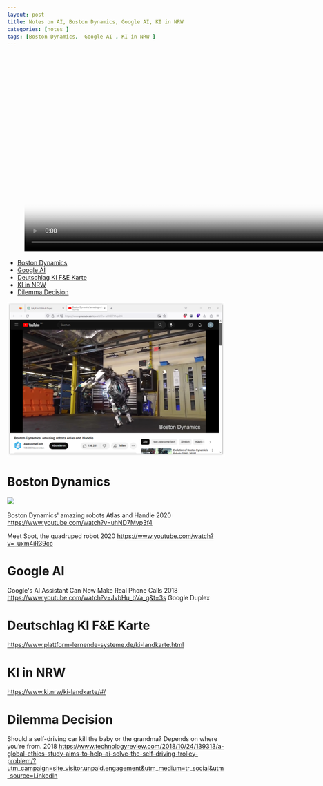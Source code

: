 ```yaml
---
layout: post
title: Notes on AI, Boston Dynamics, Google AI, KI in NRW
categories: [notes ]
tags: [Boston Dynamics,  Google AI , KI in NRW ]
--- 
```


<figure class="video_container">
  <video width="920"  controls="true" allowfullscreen="true" poster="https://youtu.be/uhND7Mvp3f4">
    <source src="https://youtu.be/uhND7Mvp3f4" type="video/mp4">
  </video>
</figure>

- [Boston Dynamics](#boston-dynamics)
- [Google AI](#google-ai)
- [Deutschlag KI F\&E Karte](#deutschlag-ki-fe-karte)
- [KI in NRW](#ki-in-nrw)
- [Dilemma Decision](#dilemma-decision)

![](../pics/20230705145350_bostonDynRobotTurnen.png)
# Boston Dynamics 

![](https://youtu.be/uhND7Mvp3f4)

Boston Dynamics' amazing robots Atlas and Handle 2020
<https://www.youtube.com/watch?v=uhND7Mvp3f4>

Meet Spot, the quadruped robot 2020 
<https://www.youtube.com/watch?v=_uxm4iR39cc>

# Google AI 

Google's AI Assistant Can Now Make Real Phone Calls 2018 
<https://www.youtube.com/watch?v=JvbHu_bVa_g&t=3s>
Google Duplex 


# Deutschlag KI F&E Karte 

<https://www.plattform-lernende-systeme.de/ki-landkarte.html>

# KI in NRW 

<https://www.ki.nrw/ki-landkarte/#/>

# Dilemma Decision 

Should a self-driving car kill the baby or the grandma? Depends on where you’re from. 2018 
https://www.technologyreview.com/2018/10/24/139313/a-global-ethics-study-aims-to-help-ai-solve-the-self-driving-trolley-problem/?utm_campaign=site_visitor.unpaid.engagement&utm_medium=tr_social&utm_source=LinkedIn
